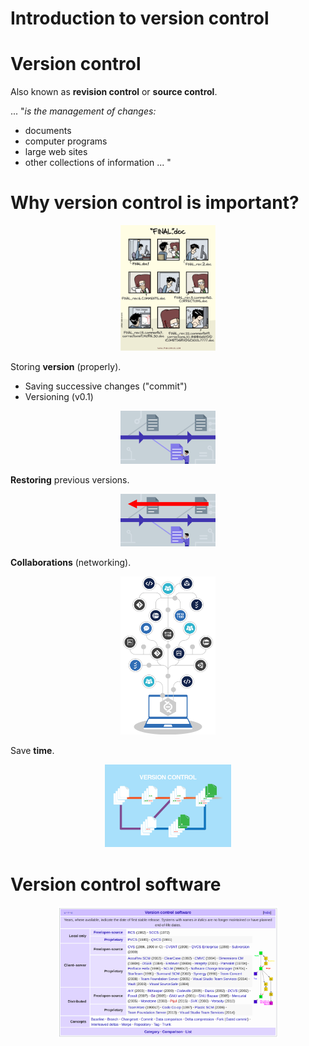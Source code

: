 
Introduction to version control
===============================================

# Version control

Also known as **revision control** or **source control**.

\... "*is the management of changes:*
-   documents
-   computer programs
-   large web sites
-   other collections of information \... "

# Why version control is important?

<div align=center>
    <img src="../presentation_gitTraining/img//phd_comics.png" width=30%>
</div>

Storing **version** (properly).

-   Saving successive changes ("commit\")
-   Versioning (v0.1)


<div align=center>
<img src="../presentation_gitTraining/img//storingVersion.jpg"  width=30%>
</div>

**Restoring** previous versions.

<div align=center>
<img src="../presentation_gitTraining/img//storingVersion2.png" width=30%>
</div>

**Collaborations** (networking).

<div align=center>
<img src="../presentation_gitTraining/img//networking.png"  width=30%>
</div>

Save **time**.

<div align=center>
<img src="../presentation_gitTraining/img//version-control.png"  width=40%>
</div>

# Version control software

<div align=center>
<img src="../presentation_gitTraining/img//controlVersion.png"  width=70%>
</div>
